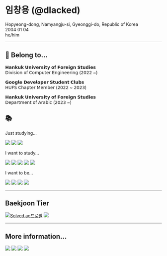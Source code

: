# 임창용 (@dlacked)
Hopyeong-dong, Namyangju-si, Gyeonggi-do, Republic of Korea\
2004 01 04\
he/him
****
## 💼 Belong to...
𝗛𝗮𝗻𝗸𝘂𝗸 𝗨𝗻𝗶𝘃𝗲𝗿𝘀𝗶𝘁𝘆 𝗼𝗳 𝗙𝗼𝗿𝗲𝗶𝗴𝗻 𝗦𝘁𝘂𝗱𝗶𝗲𝘀\
𝖣𝗂𝗏𝗂𝗌𝗂𝗈𝗇 𝗈𝖿 𝖢𝗈𝗆𝗉𝗎𝗍𝖾𝗋 𝖤𝗇𝗀𝗂𝗇𝖾𝖾𝗋𝗂𝗇𝗀 (𝟤𝟢𝟤𝟤 ~)

𝗚𝗼𝗼𝗴𝗹𝗲 𝗗𝗲𝘃𝗲𝗹𝗼𝗽𝗲𝗿 𝗦𝘁𝘂𝗱𝗲𝗻𝘁 𝗖𝗹𝘂𝗯𝘀\
𝖧𝖴𝖥𝖲 𝖢𝗁𝖺𝗉𝗍𝖾𝗋 𝖬𝖾𝗆𝖻𝖾𝗋 (𝟤𝟢𝟤𝟤 ~ 𝟤𝟢𝟤𝟥)

𝗛𝗮𝗻𝗸𝘂𝗸 𝗨𝗻𝗶𝘃𝗲𝗿𝘀𝗶𝘁𝘆 𝗼𝗳 𝗙𝗼𝗿𝗲𝗶𝗴𝗻 𝗦𝘁𝘂𝗱𝗶𝗲𝘀\
𝖣𝖾𝗉𝖺𝗋𝗍𝗆𝖾𝗇𝗍 𝗈𝖿 𝖠𝗋𝖺𝖻𝗂𝖼 (𝟤𝟢𝟤𝟥 ~)

## 📚
Just studying...

<img src="https://img.shields.io/badge/Python-3766AB?style=flat-square&logo=Python&logoColor=white"/> <img src="https://img.shields.io/badge/C/C++-A3B3C6?style=flat-square&logo=C&logoColor=white"/> <img src="https://img.shields.io/badge/Arduino-00979D?style=flat-square&logo=Arduino&logoColor=white"/>

I want to study...

<img src="https://img.shields.io/badge/HTML5-E34F26?style=flat-square&logo=HTML5&logoColor=white"/> <img src="https://img.shields.io/badge/CSS3-1572B6?style=flat-square&logo=CSS3&logoColor=white"/> <img src="https://img.shields.io/badge/JavaScript-F7DF1E?style=flat-square&logo=JavaScript&logoColor=white"/> <img src="https://img.shields.io/badge/Java-007396?style=flat-square&logo=Java&logoColor=white"/> <img src="https://img.shields.io/badge/Kotlin-7F52FF?style=flat-square&logo=Kotlin&logoColor=white"/> 

I want to be...

<img src="https://img.shields.io/badge/Google-4285F4?style=flat-square&logo=Google&logoColor=white"/> <img src="https://img.shields.io/badge/Naver-03C75A?style=flat-square&logo=Naver&logoColor=white"/> <img src="https://img.shields.io/badge/Kakao-FFCD00?style=flat-square&logo=Kakao&logoColor=white"/> <img src="https://img.shields.io/badge/LINE-00C300?style=flat-square&logo=LINE&logoColor=white"/> 
****
## Baekjoon Tier
[![Solved.ac프로필](http://mazassumnida.wtf/api/v2/generate_badge?boj=imcy0104)](https://solved.ac/imcy01004/)
<img src="http://mazandi.herokuapp.com/api?handle=imcy0104&theme=dark"/>
****
## More information...
<a href="https://www.instagram.com/dlacked/"><img src="https://img.shields.io/badge/Instagram-e4405f?style=flat-square&logo=Instagram&logoColor=white"/></a> <a href="https://velog.io/@imcy0104"><img src="https://img.shields.io/badge/Velog-20c997?style=flat-square&logo=Velog&logoColor=white"/></a> <a href="https://open.spotify.com/user/2fz1dsg58rj212iue0f42q9wk?si=YaTvJUx4QE6o7RvjW1UdOw"><img src="https://img.shields.io/badge/Spotify-1db954?style=flat-square&logo=Spotify&logoColor=white"/></a> <a href="https://github.com/dlacked"><img src="https://hits.seeyoufarm.com/api/count/incr/badge.svg?url=https%3A%2F%2Fgithub.com%2Fdlacked&count_bg=%23000000&title_bg=%23000000&icon=github.svg&icon_color=%23E7E7E7&title=GitHub&edge_flat=false)"/></a>